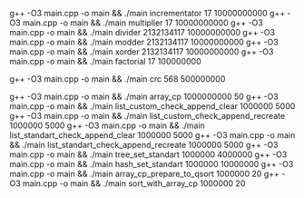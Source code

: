 g++ -O3 main.cpp -o main  && ./main incrementator   17 10000000000
g++ -O3 main.cpp -o main  && ./main multiplier      17 10000000000
g++ -O3 main.cpp -o main  && ./main divider 2132134117 10000000000
g++ -O3 main.cpp -o main  && ./main modder  2132134117 10000000000
g++ -O3 main.cpp -o main  && ./main xorder  2132134117 10000000000
g++ -O3 main.cpp -o main  && ./main factorial 17 100000000

g++ -O3 main.cpp -o main  && ./main crc 568 500000000

g++ -O3 main.cpp -o main  && ./main array_cp 1000000000 50
g++ -O3 main.cpp -o main  && ./main list_custom_check_append_clear 1000000 5000
g++ -O3 main.cpp -o main  && ./main list_custom_check_append_recreate 1000000 5000
g++ -O3 main.cpp -o main  && ./main list_standart_check_append_clear 1000000 5000
g++ -O3 main.cpp -o main  && ./main list_standart_check_append_recreate 1000000 5000
g++ -O3 main.cpp -o main  && ./main tree_set_standart 1000000 4000000
g++ -O3 main.cpp -o main  && ./main hash_set_standart 1000000 10000000
g++ -O3 main.cpp -o main  && ./main array_cp_prepare_to_qsort 1000000 20
g++ -O3 main.cpp -o main  && ./main sort_with_array_cp 1000000 20

